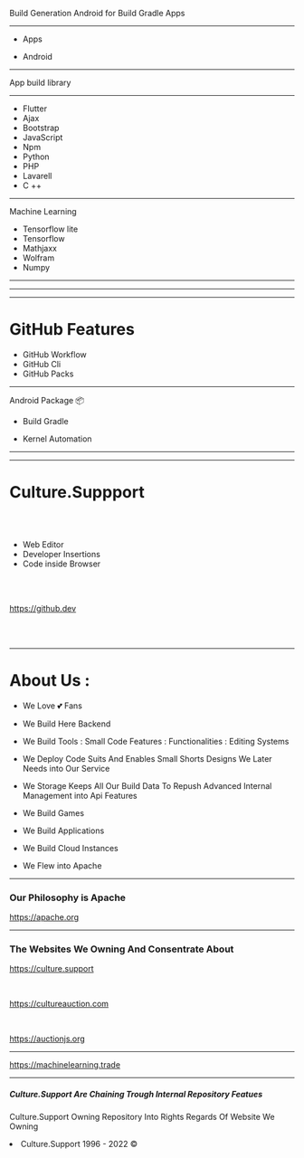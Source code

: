 
Build Generation Android for Build Gradle Apps 

----

- Apps 


- Android


----

App build library

-----

- Flutter
- Ajax
- Bootstrap
- JavaScript
- Npm 
- Python
- PHP
- Lavarell
- C ++

-----
 
Machine Learning

- Tensorflow lite
- Tensorflow
- Mathjaxx
- Wolfram 
- Numpy

---
---
---

<H1> GitHub Features </h1>

- GitHub Workflow
- GitHub Cli
- GitHub Packs

------

Android Package 📦

- Build Gradle

- Kernel Automation


-----------------


<hr>
<h1> Culture.Suppport </h1>
<br>
<br>

- Web Editor 
- Developer Insertions 
- Code inside Browser

<br>
<br>

https://github.dev


<br>
<br>

<hr>

<h1> About Us : </h1>

- We Love 💕 Fans

- We Build Here Backend 
- We Build Tools : Small Code Features : Functionalities : Editing Systems 
- We Deploy Code Suits And Enables Small Shorts Designs We Later Needs into Our Service
- We Storage Keeps All Our Build Data To Repush Advanced Internal Management into Api Features
- We Build Games
- We Build Applications
- We Build Cloud Instances 
- We Flew into Apache 

<hr>

<h3> Our Philosophy is Apache </h3>

https://apache.org

<hr>


<h3> The Websites We Owning And Consentrate About </h3>


https://culture.support

<br>

https://cultureauction.com

<br>

https://auctionjs.org

<hr> 

https://machinelearning.trade

<hr>



<h5>  Culture.Support Are Chaining Trough Internal Repository Featues </h5>
<p> Culture.Support Owning Repository Into Rights Regards Of Website We Owning </p>

<li> Culture.Support 1996 - 2022 © </li>
